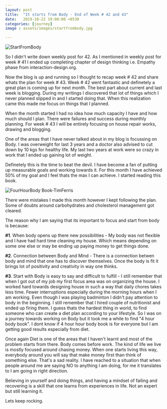 ```yaml
---
layout: post
title:  "It starts from Body - End of Week # 42 and 43"
date:   2019-10-22 19:00:00 +0530
categories: [journey]
image : assets/images/startfrombody.jpg

---
```


![StartFromBody]({{site.baseurl}}/assets/img/startfrombody.jpg)

So I didn't write down weekly post for 42. As I mentioned in weekly post for week # 41  I ended up completing chapter of design thinking i.e. Empathy phase from interaction-design.org.

Now the blog is up and running so I thought to recap week # 42 and share whats the plan for week # 43. Week # 42 went fantastic and definetely a great plan is coming up for next month. The best part about current and last week is blogging.  During my writings I discovered that lot of things which I never planned slipped in and I started doing that.  When this realization came this made me focus on things that I planned. 

When the month started I had no idea how much capacity I have and how much should I plan.  There were failures and success during monthly planning. For week # 43 I will be entirely focusing on house repair works, drawing and blogging. 

One of the areas that I have never talked about in my blog is focussing on Body.  I was overweight for last 3 years and a doctor also advised to cut down by 10 kgs for healthy life.  My last two years at work were so crazy in work that I ended up gaining lot of weight.  

Definetely this is the time to beat the devil. I have become a fan of putting up measurable goals and working towards it.  For this month I have achieved 50% of my goal and I feel thats the max I can achieve. I started reading this book.

![FourHourBody Book-TimFerris]({{site.baseurl}}/assets/img/fourhourbody.png)

There were mistakes I made this month however I kept following the plan.  Some of doubts around carbohydrates and cholesterol management got cleared. 

The reason why I am saying that its important to focus and start from body is because:

**#1**. When body opens up there new possibilities -  My body was not flexible and I have had hard time cleaning my house.  Which means depending on some one else or may be ending up paying money to get things done.

**#2**. Connection between Body and Mind - There is a connection betwen body and mind that one has to discover themselves.  Once the body is fit it brings lot of positivity and creativity in way one thinks.

**#3**. Start with Body is easy to say and difficult to fulfill - I still remember that when I got out of my job my first focus area was on organizing the house.  I worked hard towards designing house in such a way that daily chores takes less time. Fewer interruptions especially during the morning hours when I am working.  Even though I was playing badminton I didn't pay attention to body in the beginning.  I still remember that I hired couple of nutritionist and ended up firing them.  I guess thats the hardest thing in world, to find someone who can create a diet plan according to your lifestyle.  So I was on a journey towards working on Body but it took me a while to find "4 hour body book".  I dont know if 4 hour hour body book is for everyone but I am getting good results especially from diet. 

Once again Diet is one of the areas that I haven't learnt and most of the problem starts from there.  Body comes before work.  The kind of life we live is mostly focused around chasing money.  When one starts living this way, everybody around you will say that make money first than think of something else.  That's a sad reality.  I have reached to a situation that when people around me are saying NO to anything I am doing, for me it translates to I am going in right direction.  

Believing in yourself and doing things, and having a mindset of failing and recovering is a skill that one learns from experiences in life.  Not an expert but still learning it.

Lets keep rocking. 



